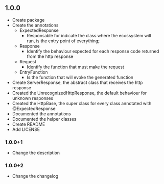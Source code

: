 ## 1.0.0

- Create package
- Create the annotations
    - ExpectedResponse
        - Responsable for indicate the class where the ecossystem will run, is the entry point of everything;
    - Response
        - Identify the behaviour expected for each response code returned from the http response
    - Request
        - Identify the function that must make the request
    - EntryFunction
        - Is the function that will evoke the generated function
- Create ServerResponse, the abstract class that receives the http response
- Created the UnrecognizedHttpResponse, the default behaviour for unknown responses
- Created the HttpBase, the super class for every class annotated with @ExpectedResponse
- Documented the annotations
- Documented the helper classes 
- Create README
- Add LICENSE
### 1.0.0+1

- Change the description

### 1.0.0+2

- Change the changelog
